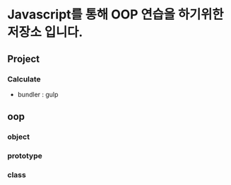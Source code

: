 # Javascript를 통해 OOP 연습을 하기위한 저장소 입니다.

## Project

### Calculate
  - bundler : gulp
## oop

### object
### prototype
### class




